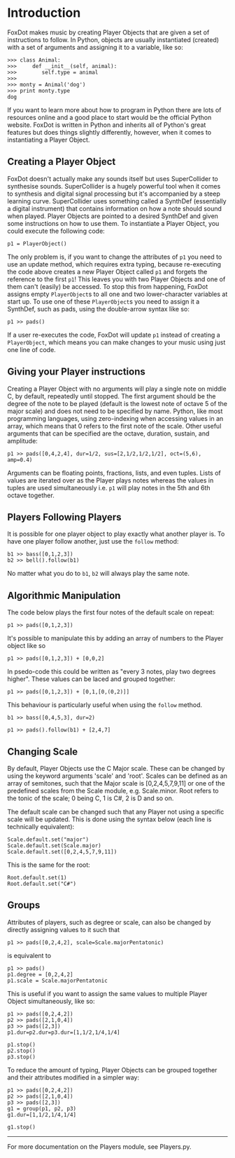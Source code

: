 # Introduction

FoxDot makes music by creating Player Objects that are given a set of instructions to follow. In Python, objects are usually instantiated (created) with a set of arguments and assigning it to a variable, like so:

	>>> class Animal:
	>>>     def __init__(self, animal):
	>>>        self.type = animal
	>>>
	>>> monty = Animal('dog')
	>>> print monty.type
	dog

If you want to learn more about how to program in Python there are lots of resources online and a good place to start would be the official Python website. FoxDot is written in Python and inherits all of Python's great features but does things slightly differently, however, when it comes to instantiating a Player Object.

## Creating a Player Object

FoxDot doesn't actually make any sounds itself but uses SuperCollider to synthesise sounds. SuperCollider is a hugely powerful tool when it comes to synthesis and digital signal processing but it's accompanied by a steep learning curve. SuperCollider uses something called a SynthDef (essentially a digital instrument) that contains information on how a note should sound when played. Player Objects are pointed to a desired SynthDef and given some instructions on how to use them. To instantiate a Player Object, you could execute the following code:

	p1 = PlayerObject()

The only problem is, if you want to change the attributes of `p1` you need to use an update method, which requires extra typing, because re-executing the code above creates a new Player Object called `p1` and forgets the reference to the first `p1`! This leaves you with two Player Objects and one of them can't (easily) be accessed. To stop this from happening, FoxDot assigns empty `PlayerObject`s to all one and two lower-character variables at start up. To use one of these `PlayerObject`s you need to assign it a SynthDef, such as pads, using the double-arrow syntax like so:

	p1 >> pads()

If a user re-executes the code, FoxDot will update `p1` instead of creating a `PlayerObject`, which means you can make changes to your music using just one line of code.

## Giving your Player instructions

Creating a Player Object with no arguments will play a single note on middle C, by default, repeatedly until stopped. The first argument should be the degree of the note to be played (default is the lowest note of octave 5 of the major scale) and does not need to be specified by name. Python, like most programming languages, using zero-indexing when accessing values in an array, which means that 0 refers to the first note of the scale. Other useful arguments that can be specified are the octave, duration, sustain, and amplitude:

	p1 >> pads([0,4,2,4], dur=1/2, sus=[2,1/2,1/2,1/2], oct=(5,6), amp=0.4)

Arguments can be floating points, fractions, lists, and even tuples. Lists of values are iterated over as the Player plays notes whereas the values in tuples are used simultaneously i.e. `p1` will play notes in the 5th and 6th octave together.

## Players Following Players

It is possible for one player object to play exactly what another player is. To have one player follow another, just use the `follow` method:

	b1 >> bass([0,1,2,3])
	b2 >> bell().follow(b1)

No matter what you do to `b1`, `b2` will always play the same note. 

## Algorithmic Manipulation

The code below plays the first four notes of the default scale on repeat:

	p1 >> pads([0,1,2,3])

It's possible to manipulate this by adding an array of numbers to the Player object like so

	p1 >> pads([0,1,2,3]) + [0,0,2]

In psedo-code this could be written as "every 3 notes, play two degrees higher". These values can be laced and grouped together:

	p1 >> pads([0,1,2,3]) + [0,1,[0,(0,2)]]

This behaviour is particularly useful when using the `follow` method.

	b1 >> bass([0,4,5,3], dur=2)
	
	p1 >> pads().follow(b1) + [2,4,7]

## Changing Scale

By default, Player Objects use the C Major scale. These can be changed by using the keyword arguments 'scale' and 'root'. Scales can be defined as an array of semitones, such that the Major scale is [0,2,4,5,7,9,11] or one of the predefined scales from the Scale module, e.g. Scale.minor. Root refers to the tonic of the scale; 0 being C, 1 is C#, 2 is D and so on.

The default scale can be changed such that any Player not using a specific scale will be updated. This is done using the syntax below (each line is technically equivalent):

	Scale.default.set("major")
	Scale.default.set(Scale.major)
	Scale.default.set([0,2,4,5,7,9,11])

This is the same for the root:

	Root.default.set(1)
	Root.default.set("C#")

## Groups

Attributes of players, such as degree or scale, can also be changed by directly assigning values to it such that

	p1 >> pads([0,2,4,2], scale=Scale.majorPentatonic)

is equivalent to

	p1 >> pads()
	p1.degree = [0,2,4,2]
	p1.scale = Scale.majorPentatonic

This is useful if you want to assign the same values to multiple Player Object simultaneously, like so:

	p1 >> pads([0,2,4,2])
	p2 >> pads([2,1,0,4])
	p3 >> pads([2,3])
	p1.dur=p2.dur=p3.dur=[1,1/2,1/4,1/4]
	
	p1.stop()
	p2.stop()
	p3.stop()

To reduce the amount of typing, Player Objects can be grouped together and their attributes modified in a simpler way:

	p1 >> pads([0,2,4,2])
	p2 >> pads([2,1,0,4])
	p3 >> pads([2,3])
	g1 = group(p1, p2, p3)
	g1.dur=[1,1/2,1/4,1/4]
	
	g1.stop()


----------

For more documentation on the Players module, see Players.py.